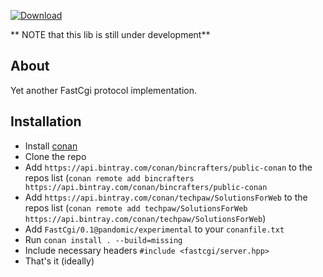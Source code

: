 [ ![Download](https://api.bintray.com/packages/techpaw/SolutionsForWeb/FastCgi%3Apandomic/images/download.svg) ](https://bintray.com/techpaw/SolutionsForWeb/FastCgi%3Apandomic/_latestVersion)

** NOTE that this lib is still under development**

## About
Yet another FastCgi protocol implementation.

## Installation
* Install [conan](https://docs.conan.io/en/latest/installation.html)
* Clone the repo
* Add `https://api.bintray.com/conan/bincrafters/public-conan`
to the repos list (`conan remote add bincrafters https://api.bintray.com/conan/bincrafters/public-conan`
* Add `https://api.bintray.com/conan/techpaw/SolutionsForWeb`
to the repos list (`conan remote add techpaw/SolutionsForWeb https://api.bintray.com/conan/techpaw/SolutionsForWeb`)
* Add `FastCgi/0.1@pandomic/experimental` to your `conanfile.txt`
* Run `conan install . --build=missing`
* Include necessary headers `#include <fastcgi/server.hpp>`
* That's it (ideally)